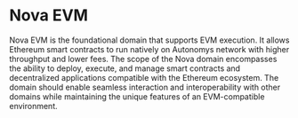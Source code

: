 # Nova EVM

Nova EVM is the foundational domain that supports EVM execution. It allows Ethereum smart contracts to run natively on Autonomys network with higher throughput and lower fees. The scope of the Nova domain encompasses the ability to deploy, execute, and manage smart contracts and decentralized applications compatible with the Ethereum ecosystem. The domain should enable seamless interaction and interoperability with other domains while maintaining the unique features of an EVM-compatible environment.

